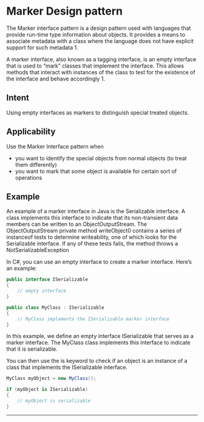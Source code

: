 **Marker Design pattern**
===

The Marker interface pattern is a design pattern used with languages that provide run-time type information about objects. It provides a means to associate metadata with a class where the language does not have explicit support for such metadata 1.

A marker interface, also known as a tagging interface, is an empty interface that is used to “mark” classes that implement the interface. This allows methods that interact with instances of the class to test for the existence of the interface and behave accordingly 1.

## Intent
Using empty interfaces as markers to distinguish special treated objects.

## Applicability
Use the Marker Interface pattern when
- you want to identify the special objects from normal objects (to treat them differently)
- you want to mark that some object is available for certain sort of operations

## Example
An example of a marker interface in Java is the Serializable interface. A class implements this interface to indicate that its non-transient data members can be written to an ObjectOutputStream. The ObjectOutputStream private method writeObject0 contains a series of instanceof tests to determine writeability, one of which looks for the Serializable interface. If any of these tests fails, the method throws a NotSerializableException 

In C#, you can use an empty interface to create a marker interface. Here’s an example:
```cs
public interface ISerializable
{
    // empty interface
}

public class MyClass : ISerializable
{
    // MyClass implements the ISerializable marker interface
}
```

In this example, we define an empty interface ISerializable that serves as a marker interface. The MyClass class implements this interface to indicate that it is serializable.

You can then use the is keyword to check if an object is an instance of a class that implements the ISerializable interface.

```cs
MyClass myObject = new MyClass();

if (myObject is ISerializable)
{
    // myObject is serializable
}
```

---